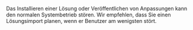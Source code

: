Das Installieren einer Lösung oder Veröffentlichen von Anpassungen kann den normalen Systembetrieb stören. Wir empfehlen, dass Sie einen Lösungsimport planen, wenn er Benutzer am wenigsten stört.
